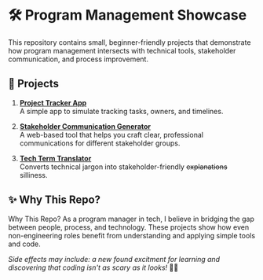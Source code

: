 # 🛠️ Program Management Showcase

This repository contains small, beginner-friendly projects that demonstrate how program management intersects with technical tools, stakeholder communication, and process improvement.

## 📂 Projects

1. **[Project Tracker App](https://mc1r-variant.github.io/program-management-showcase/project-tracker-app/)**  
   A simple app to simulate tracking tasks, owners, and timelines.

2. **[Stakeholder Communication Generator](https://mc1r-variant.github.io/program-management-showcase/stakeholder-communication-generator/)**  
A web-based tool that helps you craft clear, professional communications for different stakeholder groups. 

3. **[Tech Term Translator](https://mc1r-variant.github.io/program-management-showcase/tech-term-translator/)**  
Converts technical jargon into stakeholder-friendly ~~explanations~~ silliness.

## ✨ Why This Repo?

 Why This Repo?
As a program manager in tech, I believe in bridging the gap between people, process, and technology. These projects show how even non-engineering roles benefit from understanding and applying simple tools and code. 

*Side effects may include: a new found excitment for learning and discovering that coding isn't as scary as it looks!* 👻🤖




